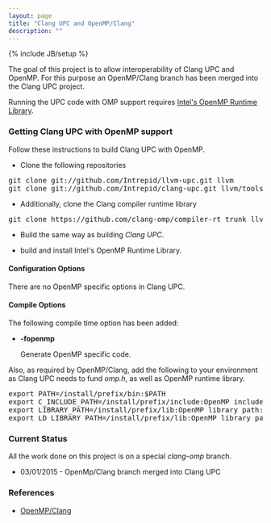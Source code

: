 ```yaml
---
layout: page
title: "Clang UPC and OpenMP/Clang"
description: ""
---
```

{% include JB/setup %}

The goal of this project is to allow interoperability of Clang UPC and
OpenMP.  For this purpose an OpenMP/Clang branch has been merged into
the Clang UPC project.

Running the UPC code with OMP support requires
[Intel's OpenMP Runtime Library](http://openmp.llvm.org/).

### Getting Clang UPC with OpenMP support

Follow these instructions to build Clang UPC with OpenMP.

* Clone the following repositories
<pre>
git clone git://github.com/Intrepid/llvm-upc.git llvm
git clone git://github.com/Intrepid/clang-upc.git llvm/tools/clang
</pre>

* Additionally, clone the Clang compiler runtime library
<pre>
git clone https://github.com/clang-omp/compiler-rt_trunk llvm/projects/compiler-rt
</pre>

* Build the same way as building _Clang UPC_.

* build and install Intel's OpenMP Runtime Library.

#### Configuration Options

There are no OpenMP specific options in Clang UPC.

#### Compile Options

The following compile time option has been added:

* __-fopenmp__

  Generate OpenMP specific code.

Also, as required by OpenMP/Clang, add the following to your environment as Clang UPC
needs to fund _omp.h_, as well as OpenMP runtime library.

<pre>
export PATH=/install/prefix/bin:$PATH
export C_INCLUDE_PATH=/install/prefix/include:OpenMP include path:$C_INCLUDE_PATH
export LIBRARY_PATH=/install/prefix/lib:OpenMP library path:$LIBRARY_PATH
export LD_LIBRARY_PATH=/install/prefix/lib:OpenMP library path:$LD_LIBRARY_PATH
</pre>

### Current Status

All the work done on this project is on a special _clang-omp_ branch.

* 03/01/2015 - OpenMp/Clang branch merged into Clang UPC

### References

* [OpenMP/Clang](https://clang-omp.github.io/)
